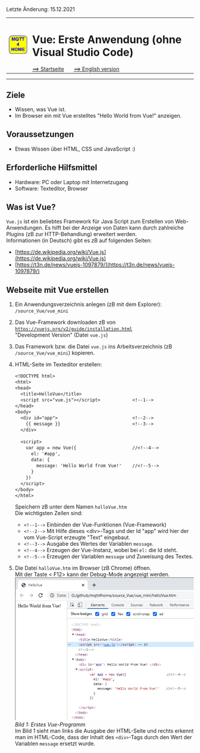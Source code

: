 Letzte &Auml;nderung: 15.12.2021 <a name="up"></a>   
<table><tr><td><img src="logo/mqtt4home_96.png"></img></td><td>
<h1>Vue: Erste Anwendung (ohne Visual Studio Code)</h1>
<a href="../../LIESMICH.md">==> Startseite</a> &nbsp; &nbsp; &nbsp; 
<a href="./README.md">==> English version</a> &nbsp; &nbsp; &nbsp; 
</td></tr></table><hr>
  
## Ziele
* Wissen, was Vue ist.   
* Im Browser ein mit Vue erstelltes "Hello World from Vue!" anzeigen.   
   

## Voraussetzungen
* Etwas Wissen &uuml;ber HTML, CSS und JavaScript :)

## Erforderliche Hilfsmittel
* Hardware: PC oder Laptop mit Internetzugang
* Software: Texteditor, Browser

## Was ist Vue?
`Vue.js` ist ein beliebtes Framework f&uuml;r Java Script zum Erstellen von Web-Anwendungen. Es hilft bei der Anzeige von Daten kann durch zahlreiche Plugins (zB zur HTTP-Behandlung) erweitert werden.   
Informationen (in Deutsch) gibt es zB auf folgenden Seiten:   
* [https://de.wikipedia.org/wiki/Vue.js](https://de.wikipedia.org/wiki/Vue.js)   
* [https://t3n.de/news/vuejs-1097879/](https://t3n.de/news/vuejs-1097879/)   
   
## Webseite mit Vue erstellen
1. Ein Anwendungsverzeichnis anlegen (zB mit dem Explorer):   
   `/source_Vue/vue_mini`   

2. Das Vue-Framework downloaden zB von [`https://vuejs.org/v2/guide/installation.html`](https://vuejs.org/v2/guide/installation.html)   
"Development Version" (Datei `vue.js`)   

3.  Das Framework bzw. die Datei `vue.js` ins Arbeitsverzeichnis (zB `/source_Vue/vue_mini`) kopieren.   

4. HTML-Seite im Texteditor erstellen:   
   ```   
   <!DOCTYPE html>
   <html>
   <head>
     <title>HelloVue</title>
     <script src="vue.js"></script>            <!--1-->
   </head>
   <body>
     <div id="app">                            <!--2-->
       {{ message }}                           <!--3-->
     </div>

     <script>
       var app = new Vue({                     //<!--4-->
         el: '#app',
         data: {
           message: 'Hello World from Vue!'    //<!--5-->
         }
       })
     </script>
   </body>
   </html>
   ```   
   Speichern zB unter dem Namen `halloVue.htm`   
   Die wichtigsten Zeilen sind:   
   * `<!--1-->` Einbinden der Vue-Funktionen (Vue-Framework)   
   * `<!--2-->` Mit Hilfe dieses &lt;div&gt;-Tags und der Id "app" wird hier der vom Vue-Script erzeugte "Text" eingebaut.   
   * `<!--3-->` Ausgabe des Wertes der Variablen `message`.   
   * `<!--4-->` Erzeugen der Vue-Instanz, wobei bei `el:` die Id steht.   
   * `<!--5-->` Erzeugen der Variablen `message` und Zuweisung des Textes.   

5. Die Datei `halloVue.htm` im Browser (zB Chrome) &ouml;ffnen.   
   Mit der Taste &lt; F12&gt; kann der Debug-Mode angezeigt werden.   
   ![Erstes Vue-Programm](./images/210915_HelloVue1.png "Erstes Vue-Programm")   
   _Bild 1: Erstes Vue-Programm_   
   Im Bild 1 sieht man links die Ausgabe der HTML-Seite und rechts erkennt man im HTML-Code, dass der Inhalt des `<div>`-Tags durch den Wert der Variablen `message` ersetzt wurde.   

